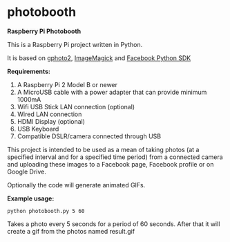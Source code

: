 # photobooth

<b>Raspberry Pi Photobooth</b>

This is a Raspberry Pi project written in Python.

It is based on [gphoto2](https://github.com/gphoto/gphoto2), [ImageMagick](https://github.com/ImageMagick/ImageMagick) and [Facebook Python SDK](https://github.com/mobolic/facebook-sdk)

<b>Requirements:</b>

1. A Raspberry Pi 2 Model B or newer
2. A MicroUSB cable with a power adapter that can provide minimum 1000mA
3. Wifi USB Stick LAN connection (optional)
4. Wired LAN connection
5. HDMI Display (optional)
6. USB Keyboard
7. Compatible DSLR/camera connected through USB

This project is intended to be used as a mean of taking photos (at a specified interval and for a specified time period) from a connected camera and uploading these images to a Facebook page, Facebook profile or on Google Drive.

Optionally the code will generate animated GIFs.

<b>Example usage:</b>

<code>python photobooth.py 5 60</code>

Takes a photo every 5 seconds for a period of 60 seconds. After that it will create a gif from the photos named result.gif
